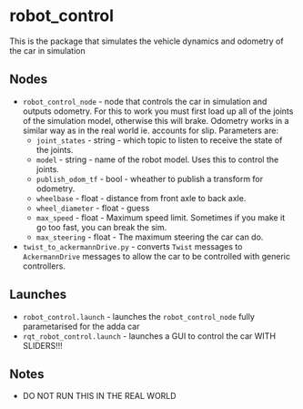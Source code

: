 # robot_control
This is the package that simulates the vehicle dynamics and odometry of the car in simulation

## Nodes
* `robot_control_node` - node that controls the car in simulation and outputs odometry. For this to work you must first load up all of the joints of the simulation model, otherwise this will brake. Odometry works in a similar way as in the real world ie. accounts for slip. Parameters are:
    - `joint_states` - string -  which topic to listen to receive the state of the joints.
    - `model` - string - name of the robot model. Uses this to control the joints.
    - `publish_odom_tf` - bool - wheather to publish a transform for odometry.
    - `wheelbase` - float - distance from front axle to back axle.
    - `wheel_diameter` - float - guess
    - `max_speed` - float - Maximum speed limit. Sometimes if you make it go too fast, you can break the sim.
    - `max_steering` - float - The maximum steering the car can do.
* `twist_to_ackermannDrive.py` - converts `Twist` messages to `AckermannDrive` messages to allow the car to be controlled with generic controllers.

## Launches
* `robot_control.launch` - launches the `robot_control_node` fully parametarised for the adda car
* `rqt_robot_control.launch` - launches a GUI to control the car WITH SLIDERS!!!

## Notes
- DO NOT RUN THIS IN THE REAL WORLD
